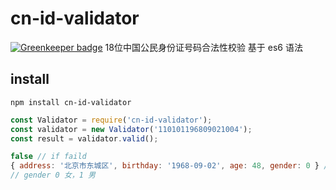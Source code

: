 # cn-id-validator

[![Greenkeeper badge](https://badges.greenkeeper.io/runfan/cn-id-validator.svg)](https://greenkeeper.io/)
18位中国公民身份证号码合法性校验
基于 es6 语法
## install 

```
npm install cn-id-validator
```

```javascript
const Validator = require('cn-id-validator');
const validator = new Validator('110101196809021004');
const result = validator.valid();
```

```javascript
false // if faild
{ address: '北京市东城区', birthday: '1968-09-02', age: 48, gender: 0 } //if success
// gender 0 女，1 男
```